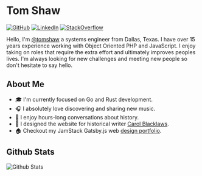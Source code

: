 # Tom Shaw

[![GitHub](https://img.shields.io/badge/GitHub-%40tomshaw-239a3b.svg)](https://github.com/tomshaw)
[![LinkedIn](https://img.shields.io/badge/Linked-in-0c66c3.svg)](https://www.linkedin.com/in/urlrider/)
[![StackOverflow](https://img.shields.io/badge/Stack%20Overflow-tomshaw-F47F24)](https://stackoverflow.com/users/908382/tom-shaw)

Hello, I'm [@tomshaw](https://github.com/tomshaw) a systems engineer from Dallas, Texas. I have over 15 years experience working with Object Oriented PHP and JavaScript. I enjoy taking on roles that require the extra effort and ultimately improves peoples lives. I'm always looking for new challenges and meeting new people so don't hesitate to say hello.

## About Me

* 🎓 I'm currently focused on Go and Rust development.
* 🎧 I absolutely love discovering and sharing new music.
* 📜 I enjoy hours-long conversations about history.
* 🌼 I designed the website for historical writer [Carol Blacklaws](https://www.carolblacklaws.com).
* 🏠 Checkout my JamStack Gatsby.js web [design portfolio](https://www.tomshaw.us).

## Github Stats

<img align="left" alt="Github Stats" src="https://github-readme-stats.tomshaw.vercel.app/api?username=tomshaw" />

[HomePage]: https://tomshaw.us
[YouTube]: https://www.youtube.com/channel/UC_HPiOpyAN3nJ4rTFce730w
[LinkedIn]: https://www.linkedin.com/in/urlrider
[GitHub]: https://github.com/tomshaw